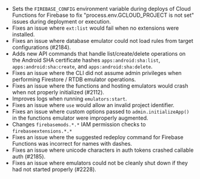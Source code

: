 - Sets the `FIREBASE_CONFIG` environment variable during deploys of Cloud Functions for Firebase to fix "process.env.GCLOUD_PROJECT is not set" issues during deployment or execution.
- Fixes an issue where `ext:list` would fail when no extensions were installed.
- Fixes an issue where database emulator could not load rules from target configurations (#2184).
- Adds new API commands that handle list/create/delete operations on the Android SHA certificate hashes `apps:android:sha:list`, `apps:android:sha:create`, and `apps:android:sha:delete`.
- Fixes an issue where the CLI did not assume admin privileges when performing Firestore / RTDB emulator operations.
- Fixes an issue where the functions and hosting emulators would crash when not properly initialized (#2112).
- Improves logs when running `emulators:start`.
- Fixes an issue where `use` would allow an invalid project identifier.
- Fixes an issue where custom options passed to `admin.initializeApp()` in the functions emulator were improperly augmented.
- Changes `firebasemods.*.*` IAM permission checks to `firebaseextensions.*.*`
- Fixes an issue where the suggested redeploy command for Firebase Functions was incorrect for names with dashes.
- Fixes an issue where unicode characters in auth tokens crashed callable auth (#2185).
- Fixes an issue where emulators could not be cleanly shut down if they had not started properly (#2228).
